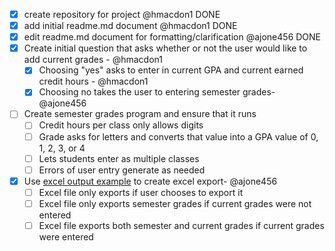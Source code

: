 - [x] create repository for project @hmacdon1 DONE
- [x] add initial readme.md document @hmacdon1 DONE
- [x] edit readme.md document for formatting/clarification @ajone456 DONE
- [x] Create initial question that asks whether or not the user would like to add current grades - @hmacdon1
    - [x] Choosing "yes" asks to enter in current GPA and current earned credit hours - @hmacdon1
    - [x] Choosing no takes the user to entering semester grades- @ajone456
- [ ] Create semester grades program and ensure that it runs
    - [ ] Credit hours per class only allows digits
    - [ ] Grade asks for letters and converts that value into a GPA value of 0, 1, 2, 3, or 4
    - [ ] Lets students enter as multiple classes
    - [ ] Errors of user entry generate as needed
- [x] Use [excel output example](https://datatofish.com/export-dataframe-to-excel/) to create excel export- @ajone456
    - [ ] Excel file only exports if user chooses to export it
    - [ ] Excel file only exports semester grades if current grades were not entered
    - [ ] Excel file exports both semester and current grades if current grades were entered
